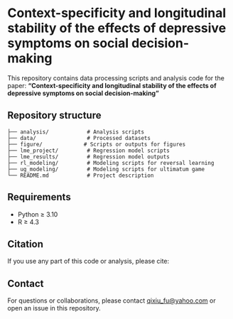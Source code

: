 # Context-specificity and longitudinal stability of the effects of depressive symptoms on social decision-making
This repository contains data processing scripts and analysis code for the paper:
**“Context-specificity and longitudinal stability of the effects of depressive symptoms on social decision-making”**

## Repository structure
```
├── analysis/            # Analysis scripts
├── data/                # Processed datasets
├── figure/             # Scripts or outputs for figures
├── lme_project/         # Regression model scripts
├── lme_results/         # Regression model outputs
├── rl_modeling/         # Modeling scripts for reversal learning
├── ug_modeling/         # Modeling scripts for ultimatum game
└── README.md            # Project description
```

## Requirements
* Python ≥ 3.10
* R ≥ 4.3

## Citation
If you use any part of this code or analysis, please cite:

## Contact
For questions or collaborations, please contact qixiu_fu@yahoo.com or open an issue in this repository.